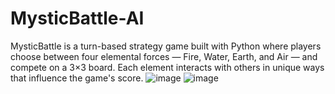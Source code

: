 # MysticBattle-AI
MysticBattle is a turn-based strategy game built with Python where players choose between four elemental forces — Fire, Water, Earth, and Air — and compete on a 3×3 board. Each element interacts with others in unique ways that influence the game's score.
![image](https://github.com/user-attachments/assets/2536ddc0-6762-4eaa-8798-2ff10ec39e42)
![image](https://github.com/user-attachments/assets/e5071439-027d-4581-be6b-c66685fab498)
